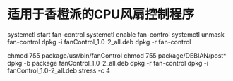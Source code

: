 # 适用于香橙派的CPU风扇控制程序

systemctl start fan-control
systemctl enable fan-control
systemctl unmask fan-control
dpkg -i fanControl_1.0-2_all.deb
dpkg -r fan-control

chmod 755 package/usr/bin/fanControl
chmod 755 package/DEBIAN/post*
dpkg -b package fanControl_1.0-2_all.deb
dpkg -r fan-control
dpkg -i fanControl_1.0-2_all.deb
stress -c 4